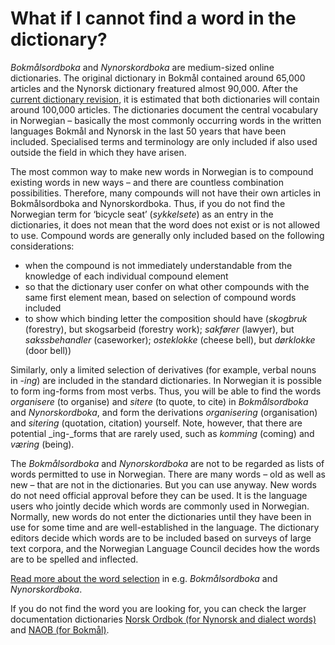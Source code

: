 # What if I cannot find a word in the dictionary?
_Bokmålsordboka_ and _Nynorskordboka_ are medium-sized online dictionaries. The original dictionary in Bokmål contained around 65,000 articles and the Nynorsk dictionary freatured almost 90,000. After the [current dictionary revision](https://www.uib.no/lle/revisjonsprosjektet), it is estimated that both dictionaries will contain around 100,000 articles. The dictionaries document the central vocabulary in Norwegian – basically the most commonly occurring words in the written languages Bokmål and Nynorsk in the last 50 years that have been included. Specialised terms and terminology are only included if also used outside the field in which they have arisen.

The most common way to make new words in Norwegian is to compound existing words in new ways – and there are countless combination possibilities. Therefore, many compounds will not have their own articles in Bokmålsordboka and Nynorskordboka. Thus, if you do not find the Norwegian term for ‘bicycle seat’ (_sykkelsete_) as an entry in the dictionaries, it does not mean that the word does not exist or is not allowed to use. Compound words are generally only included based on the following considerations:

*   when the compound is not immediately understandable from the knowledge of each individual compound element
*   so that the dictionary user confer on what other compounds with the same first element mean, based on selection of compound words included
*   to show which binding letter the composition should have (_skogbruk_ (forestry), but skogsarbeid (forestry work); _sakfører_ (lawyer), but _sakssbehandler_ (caseworker); _osteklokke_ (cheese bell), but _dørklokke_ (door bell))

Similarly, only a limited selection of derivatives (for example, verbal nouns in _\-ing_) are included in the standard dictionaries. In Norwegian it is possible to form ing-forms from most verbs. Thus, you will be able to find the words _organisere_ (to organise) and _sitere_ (to quote, to cite) in _Bokmålsordboka_ and _Nynorskordboka_, and form the derivations _organisering_ (organisation) and _sitering_ (quotation, citation) yourself. Note, however, that there are potential _ing-_forms that are rarely used, such as _komming_ (coming) and _væring_ (being).

The _Bokmålsordboka_ and _Nynorskordboka_ are not to be regarded as lists of words permitted to use in Norwegian. There are many words – old as well as new – that are not in the dictionaries. But you can use anyway. New words do not need official approval before they can be used. It is the language users who jointly decide which words are commonly used in Norwegian. Normally, new words do not enter the dictionaries until they have been in use for some time and are well-established in the language. The dictionary editors decide which words are to be included based on surveys of large text corpora, and the Norwegian Language Council decides how the words are to be spelled and inflected.

[Read more about the word selection](https://www.sprakradet.no/Vi-og-vart/Publikasjoner/Spraaknytt/spraknytt-2014/Spraknytt-12014/Ord-som-finst-og-ikkje-finst/) in e.g. _Bokmålsordboka_ and _Nynorskordboka_.

If you do not find the word you are looking for, you can check the larger documentation dictionaries [Norsk Ordbok (for Nynorsk and dialect words)](https://alfa.norsk-ordbok.no) and [NAOB (for Bokmål)](https://naob.no/).
